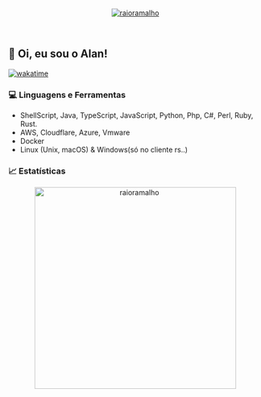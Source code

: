 <br>
<p align="center">
  <a href="#">
    <img src="https://github-profile-trophy.vercel.app/?username=raioramalho&theme=darkhub&no-frame=true&row=2&column=3&margin-w=30&margin-h=30" alt="raioramalho" />
  </a>
</p>
<br>

## 🚀 Oi, eu sou o Alan!

[![wakatime](https://wakatime.com/badge/user/3b64adb0-ca65-422c-bc39-641f0569c21c.svg)](https://wakatime.com/@3b64adb0-ca65-422c-bc39-641f0569c21c)

### 💻 Linguagens e Ferramentas

- ShellScript, Java, TypeScript, JavaScript, Python, Php, C#, Perl, Ruby, Rust.
- AWS, Cloudflare, Azure, Vmware
- Docker 
- Linux (Unix, macOS) & Windows(só no cliente rs..)

### 📈 Estatísticas

<div align="center">
  <img width="400em" src="https://github-readme-stats.vercel.app/api?username=raioramalho&show_icons=true&theme=dark&hide_border=true&cache_seconds=1800&locale=en" alt="raioramalho" />
</div>
